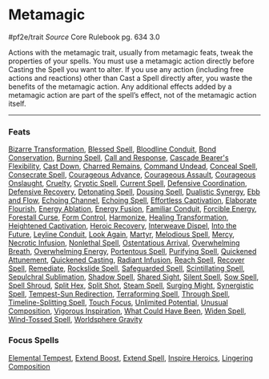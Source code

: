 # Metamagic
#pf2e/trait 
*Source* Core Rulebook pg. 634 3.0

Actions with the metamagic trait, usually from metamagic feats, tweak the properties of your spells. You must use a metamagic action directly before Casting the Spell you want to alter. If you use any action (including free actions and reactions) other than Cast a Spell directly after, you waste the benefits of the metamagic action. Any additional effects added by a metamagic action are part of the spell’s effect, not of the metamagic action itself.

---

### Feats
[Bizarre Transformation](Bizarre%20Transformation), [Blessed Spell](Blessed%20Spell), [Bloodline Conduit](Bloodline%20Conduit), [Bond Conservation](Bond%20Conservation), [Burning Spell](Burning%20Spell), [Call and Response](Call%20and%20Response), [Cascade Bearer's Flexibility](Cascade%20Bearer's%20Flexibility), [Cast Down](Cast%20Down), [Charred Remains](Charred%20Remains), [Command Undead](Command%20Undead), [Conceal Spell](Conceal%20Spell), [Consecrate Spell](Consecrate%20Spell), [Courageous Advance](Courageous%20Advance), [Courageous Assault](Courageous%20Assault), [Courageous Onslaught](Courageous%20Onslaught), [Cruelty](Cruelty), [Cryptic Spell](Cryptic%20Spell), [Current Spell](Current%20Spell), [Defensive Coordination](Defensive%20Coordination), [Defensive Recovery](Defensive%20Recovery), [Detonating Spell](Detonating%20Spell), [Dousing Spell](Dousing%20Spell), [Dualistic Synergy](Dualistic%20Synergy), [Ebb and Flow](Ebb%20and%20Flow), [Echoing Channel](Echoing%20Channel), [Echoing Spell](Echoing%20Spell), [Effortless Captivation](Effortless%20Captivation), [Elaborate Flourish](Elaborate%20Flourish), [Energy Ablation](Energy%20Ablation), [Energy Fusion](Energy%20Fusion), [Familiar Conduit](Familiar%20Conduit), [Forcible Energy](Forcible%20Energy), [Forestall Curse](Forestall%20Curse), [Form Control](Form%20Control), [Harmonize](Harmonize), [Healing Transformation](Healing%20Transformation), [Heightened Captivation](Heightened%20Captivation), [Heroic Recovery](Heroic%20Recovery), [Interweave Dispel](Interweave%20Dispel), [Into the Future](Into%20the%20Future), [Leyline Conduit](Leyline%20Conduit), [Look Again](Look%20Again), [Martyr](../../../../../60-Wyrmscriber/Gamemaster/Mechanics/Bestiary/Humanoids/Martyr.md), [Melodious Spell](Melodious%20Spell), [Mercy](Mercy), [Necrotic Infusion](Necrotic%20Infusion), [Nonlethal Spell](Nonlethal%20Spell), [Ostentatious Arrival](Ostentatious%20Arrival), [Overwhelming Breath](Overwhelming%20Breath), [Overwhelming Energy](Overwhelming%20Energy), [Portentous Spell](Portentous%20Spell), [Purifying Spell](Purifying%20Spell), [Quickened Attunement](Quickened%20Attunement), [Quickened Casting](Quickened%20Casting), [Radiant Infusion](Radiant%20Infusion), [Reach Spell](Reach%20Spell), [Recover Spell](Recover%20Spell), [Remediate](Remediate), [Rockslide Spell](Rockslide%20Spell), [Safeguarded Spell](Safeguarded%20Spell), [Scintillating Spell](Scintillating%20Spell), [Sepulchral Sublimation](Sepulchral%20Sublimation), [Shadow Spell](Shadow%20Spell), [Shared Sight](Shared%20Sight), [Silent Spell](Silent%20Spell), [Sow Spell](Sow%20Spell), [Spell Shroud](Spell%20Shroud), [Split Hex](Split%20Hex), [Split Shot](Split%20Shot), [Steam Spell](Steam%20Spell), [Surging Might](Surging%20Might), [Synergistic Spell](Synergistic%20Spell), [Tempest-Sun Redirection](Tempest-Sun%20Redirection), [Terraforming Spell](Terraforming%20Spell), [Through Spell](Through%20Spell), [Timeline-Splitting Spell](Timeline-Splitting%20Spell), [Touch Focus](Touch%20Focus), [Unlimited Potential](Unlimited%20Potential), [Unusual Composition](Unusual%20Composition), [Vigorous Inspiration](Vigorous%20Inspiration), [What Could Have Been](What%20Could%20Have%20Been), [Widen Spell](Widen%20Spell), [Wind-Tossed Spell](Wind-Tossed%20Spell), [Worldsphere Gravity](Worldsphere%20Gravity)

### Focus Spells
[Elemental Tempest](Elemental%20Tempest.md), [Extend Boost](Extend%20Boost.md), [Extend Spell](Extend%20Spell.md), [Inspire Heroics](Inspire%20Heroics.md), [Lingering Composition](Lingering%20Composition.md)
